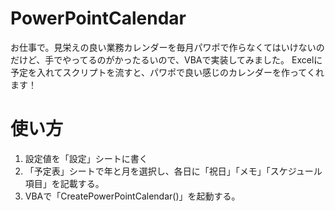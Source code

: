 # PowerPointCalendar

お仕事で。見栄えの良い業務カレンダーを毎月パワポで作らなくてはいけないのだけど、手でやってるのがかったるいので、VBAで実装してみました。
Excelに予定を入れてスクリプトを流すと、パワポで良い感じのカレンダーを作ってくれます！

# 使い方

1. 設定値を「設定」シートに書く
1. 「予定表」シートで年と月を選択し、各日に「祝日」「メモ」「スケジュール項目」を記載する。
1. VBAで「CreatePowerPointCalendar()」を起動する。 